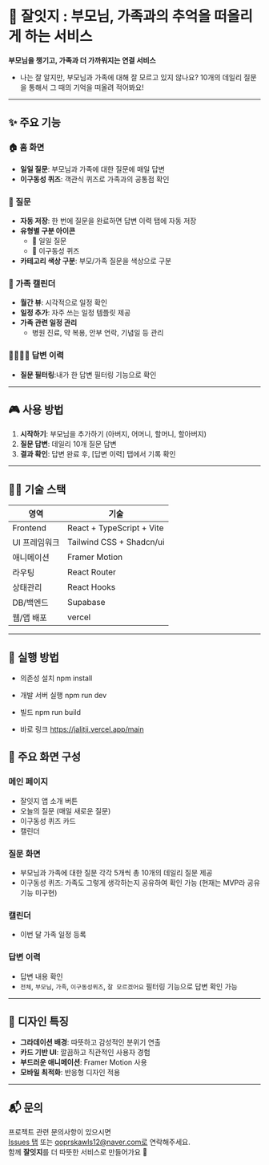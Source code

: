 # 🌱 잘잇지 : 부모님, 가족과의 추억을 떠올리게 하는 서비스

**부모님을 챙기고, 가족과 더 가까워지는 연결 서비스**

- 나는 잘 알지만, 부모님과 가족에 대해 잘 모르고 있지 않나요? 10개의 데일리 질문을 통해서 그 때의 기억을 떠올려 적어봐요!

---

## ✨ 주요 기능

### 🏠 홈 화면
- **일일 질문**: 부모님과 가족에 대한 질문에 매일 답변
- **이구동성 퀴즈**: 객관식 퀴즈로 가족과의 공통점 확인

### 📝 질문 
- **자동 저장**: 한 번에 질문을 완료하면 답변 이력 탭에 자동 저장
- **유형별 구분 아이콘**
  - 🔮 일일 질문
  - 🎲 이구동성 퀴즈
- **카테고리 색상 구분**: 부모/가족 질문을 색상으로 구분

### 📅 가족 캘린더
- **월간 뷰**: 시각적으로 일정 확인
- **일정 추가**: 자주 쓰는 일정 템플릿 제공
- **가족 관련 일정 관리**
  - 병원 진료, 약 복용, 안부 연락, 기념일 등 관리

### 👨‍👩‍👧‍👦 답변 이력
- **질문 필터링**:내가 한 답변 필터링 기능으로 확인
---

## 🎮 사용 방법

1. **시작하기**: 부모님을 추가하기 (아버지, 어머니, 할머니, 할아버지)
2. **질문 답변**: 데일리 10개 질문 답변
3. **결과 확인**: 답변 완료 후, [답변 이력] 탭에서 기록 확인

---

## 🧑‍💻 기술 스택

| 영역 | 기술 |
|------|------|
| Frontend | React + TypeScript + Vite |
| UI 프레임워크 | Tailwind CSS + Shadcn/ui |
| 애니메이션 | Framer Motion |
| 라우팅 | React Router |
| 상태관리 | React Hooks |
| DB/백엔드 | Supabase |
| 웹/앱 배포 | vercel |

---

## 🚀 실행 방법
- 의존성 설치
npm install

- 개발 서버 실행
npm run dev

- 빌드
npm run build

- 바로 링크
https://jalitji.vercel.app/main

## 📸 주요 화면 구성

### 메인 페이지
- 잘잇지 앱 소개 버튼
- 오늘의 질문 (매일 새로운 질문)
- 이구동성 퀴즈 카드
- 캘린더

### 질문 화면
- 부모님과 가족에 대한 질문 각각 5개씩 총 10개의 데일리 질문 제공
- 이구동성 퀴즈: 가족도 그렇게 생각하는지 공유하여 확인 가능 (현재는 MVP라 공유 기능 미구현)

### 캘린더
- 이번 달 가족 일정 등록

### 답변 이력
- 답변 내용 확인
- `전체`, `부모님`, `가족`, `이구동성퀴즈`, `잘 모르겠어요` 필터링 기능으로 답변 확인 가능

---

## 🎨 디자인 특징

- **그라데이션 배경**: 따뜻하고 감성적인 분위기 연출
- **카드 기반 UI**: 깔끔하고 직관적인 사용자 경험
- **부드러운 애니메이션**: Framer Motion 사용
- **모바일 최적화**: 반응형 디자인 적용
---

## 📬 문의

프로젝트 관련 문의사항이 있으시면  
[Issues 탭](https://github.com/your-repo/issues) 또는 qoprskawls12@naver.com로 연락해주세요.  
함께 **잘잇지**를 더 따뜻한 서비스로 만들어가요 🌿
